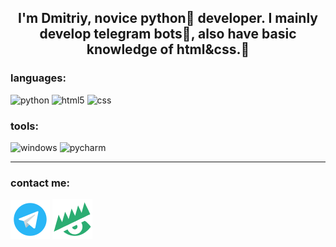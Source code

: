 

## <div align="center">I'm Dmitriy, novice python🐍 developer. I mainly **develop  telegram bots**🤖, also have basic knowledge of **html&css**.🌺</div>  
  




### languages:
![python](https://img.shields.io/badge/Python-3776AB?style=for-the-badge&logo=python&logoColor=white)
![html5](https://img.shields.io/badge/HTML-239120?style=for-the-badge&logo=html5&logoColor=white)
![css](https://img.shields.io/badge/CSS-239120?&style=for-the-badge&logo=css3&logoColor=white)

 ### tools:
![windows](https://img.shields.io/badge/Windows-0078D6?style=for-the-badge&logo=windows&logoColor=white)
![pycharm](https://img.shields.io/badge/PyCharm-000000.svg?&style=for-the-badge&logo=PyCharm&logoColor=white)

___
### contact me: 
[![telegram](https://github.com/shihkebab/shihkebab/blob/master/assets/tg/telegram.png)](https://t.me/shihkebab)
[![lolzteam](https://github.com/shihkebab/shihkebab/blob/master/assets/lolz/LolzTeam-Logo-Green.png)](https://zelenka.guru/shkbab)
